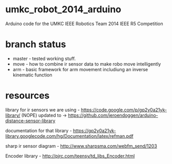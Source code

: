 umkc_robot_2014_arduino
=======================

Arduino code for the UMKC IEEE Robotics Team 2014 IEEE R5 Competition

branch status
=======
* master - tested working stuff.
* move - how to combine ir sensor data to make robo move intelligently
* arm - basic framework for arm movement includiung an inverse kinematic function


resources
======
library for ir sensors we are using - https://code.google.com/p/gp2y0a21yk-library/ (NOPE) 
updated to -> https://github.com/jeroendoggen/arduino-distance-sensor-library

documentation for that library - https://gp2y0a21yk-library.googlecode.com/hg/Documentation/latex/refman.pdf

sharp ir sensor diagram - http://www.sharpsma.com/webfm_send/1203

Encoder library - http://pjrc.com/teensy/td_libs_Encoder.html
